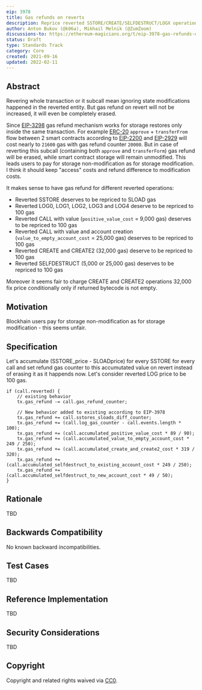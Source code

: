 ```yaml
---
eip: 3978
title: Gas refunds on reverts
description: Reprice reverted SSTORE/CREATE/SELFDESTRUCT/LOGX operations to 100 gas via gas refund mechanism due storage non-modification.
author: Anton Bukov (@k06a), Mikhail Melnik (@ZumZoom)
discussions-to: https://ethereum-magicians.org/t/eip-3978-gas-refunds-on-reverts/7071/
status: Draft
type: Standards Track
category: Core
created: 2021-09-16
updated: 2022-02-11
---
```


## Abstract

Revering whole transaction or it subcall mean ignoring state modifications happened in the reverted entity. But gas refund on revert will not be increased, it will even be completely erased.

Since [EIP-3298](./eip-3298.md) gas refund mechanism works for storage restores only inside the same transaction. For example [ERC-20](./eip-20.md) `approve` + `transferFrom` flow between 2 smart contracts according to [EIP-2200](./eip-2200.md) and [EIP-2929](./eip-2929.md) will cost nearly to `21600` gas with gas refund counter `20000`. But in case of reverting this subcall (containing both `approve` and `transferForm`) gas refund will be erased, while smart contract storage will remain unmodified. This leads users to pay for storage non-modification as for storage modification. I think it should keep "access" costs and refund difference to modification costs.
 
It makes sense to have gas refund for different reverted operations:
- Reverted SSTORE deserves to be repriced to SLOAD gas
- Reverted LOG0, LOG1, LOG2, LOG3 and LOG4 deserve to be repriced to 100 gas
- Reverted CALL with value (`positive_value_cost` = 9,000 gas) deserves to be repriced to 100 gas
- Reverted CALL with value and account creation (`value_to_empty_account_cost` = 25,000 gas) deserves to be repriced to 100 gas
- Reverted CREATE and CREATE2 (32,000 gas) deserve to be repriced to 100 gas
- Reverted SELFDESTRUCT (5,000 or 25,000 gas) deserves to be repriced to 100 gas

Moreover it seems fair to charge CREATE and CREATE2 operations 32,000 fix price conditionally only if returned bytecode is not empty.

## Motivation

Blockhain users pay for storage non-modification as for storage modification - this seems unfair.

## Specification

Let's accumulate (SSTORE_price - SLOADprice) for every SSTORE for every call and set refund gas counter to this accumutated value on revert instead of erasing it as it happends now. Let's consider reverted LOG price to be 100 gas.
```
if (call.reverted) {
    // existing behavior
    tx.gas_refund -= call.gas_refund_counter;
    
    // New behavior added to existing according to EIP-3978
    tx.gas_refund += call.sstores_sloads_diff_counter;
    tx.gas_refund += (call.log_gas_counter - call.events.length * 100);
    tx.gas_refund += (call.accumulated_positive_value_cost * 89 / 90);
    tx.gas_refund += (call.accumulated_value_to_empty_account_cost * 249 / 250);
    tx.gas_refund += (call.accumulated_create_and_create2_cost * 319 / 320);
    tx.gas_refund += (call.accumulated_selfdestruct_to_existing_account_cost * 249 / 250);
    tx.gas_refund += (call.accumulated_selfdestruct_to_new_account_cost * 49 / 50);
}
```

## Rationale

TBD

## Backwards Compatibility

No known backward incompatibilities.

## Test Cases

TBD

## Reference Implementation

TBD

## Security Considerations

TBD

## Copyright
Copyright and related rights waived via [CC0](https://creativecommons.org/publicdomain/zero/1.0/).
